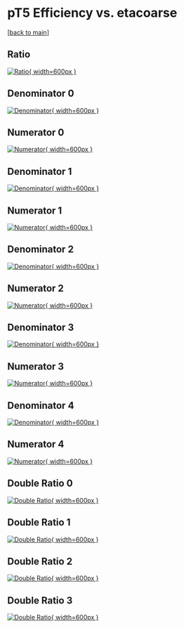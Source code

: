 # pT5 Efficiency vs. etacoarse

[[back to main](./)]



## Ratio

[![Ratio](../mtv/var/pT5_base_321_1_eff_etacoarse.png){ width=600px }](../mtv/var/pT5_base_321_1_eff_etacoarse.pdf)

## Denominator 0

[![Denominator](../mtv/den/pT5_base_321_1_eff_etacoarse_den0.png){ width=600px }](../mtv/den/pT5_base_321_1_eff_etacoarse_den0.pdf)

## Numerator 0

[![Numerator](../mtv/num/pT5_base_321_1_eff_etacoarse_num0.png){ width=600px }](../mtv/num/pT5_base_321_1_eff_etacoarse_num0.pdf)

## Denominator 1

[![Denominator](../mtv/den/pT5_base_321_1_eff_etacoarse_den1.png){ width=600px }](../mtv/den/pT5_base_321_1_eff_etacoarse_den1.pdf)

## Numerator 1

[![Numerator](../mtv/num/pT5_base_321_1_eff_etacoarse_num1.png){ width=600px }](../mtv/num/pT5_base_321_1_eff_etacoarse_num1.pdf)

## Denominator 2

[![Denominator](../mtv/den/pT5_base_321_1_eff_etacoarse_den2.png){ width=600px }](../mtv/den/pT5_base_321_1_eff_etacoarse_den2.pdf)

## Numerator 2

[![Numerator](../mtv/num/pT5_base_321_1_eff_etacoarse_num2.png){ width=600px }](../mtv/num/pT5_base_321_1_eff_etacoarse_num2.pdf)

## Denominator 3

[![Denominator](../mtv/den/pT5_base_321_1_eff_etacoarse_den3.png){ width=600px }](../mtv/den/pT5_base_321_1_eff_etacoarse_den3.pdf)

## Numerator 3

[![Numerator](../mtv/num/pT5_base_321_1_eff_etacoarse_num3.png){ width=600px }](../mtv/num/pT5_base_321_1_eff_etacoarse_num3.pdf)

## Denominator 4

[![Denominator](../mtv/den/pT5_base_321_1_eff_etacoarse_den4.png){ width=600px }](../mtv/den/pT5_base_321_1_eff_etacoarse_den4.pdf)

## Numerator 4

[![Numerator](../mtv/num/pT5_base_321_1_eff_etacoarse_num4.png){ width=600px }](../mtv/num/pT5_base_321_1_eff_etacoarse_num4.pdf)

## Double Ratio 0

[![Double Ratio](../mtv/ratio/pT5_base_321_1_eff_etacoarse_ratio0.png){ width=600px }](../mtv/ratio/pT5_base_321_1_eff_etacoarse_ratio0.pdf)

## Double Ratio 1

[![Double Ratio](../mtv/ratio/pT5_base_321_1_eff_etacoarse_ratio1.png){ width=600px }](../mtv/ratio/pT5_base_321_1_eff_etacoarse_ratio1.pdf)

## Double Ratio 2

[![Double Ratio](../mtv/ratio/pT5_base_321_1_eff_etacoarse_ratio2.png){ width=600px }](../mtv/ratio/pT5_base_321_1_eff_etacoarse_ratio2.pdf)

## Double Ratio 3

[![Double Ratio](../mtv/ratio/pT5_base_321_1_eff_etacoarse_ratio3.png){ width=600px }](../mtv/ratio/pT5_base_321_1_eff_etacoarse_ratio3.pdf)


